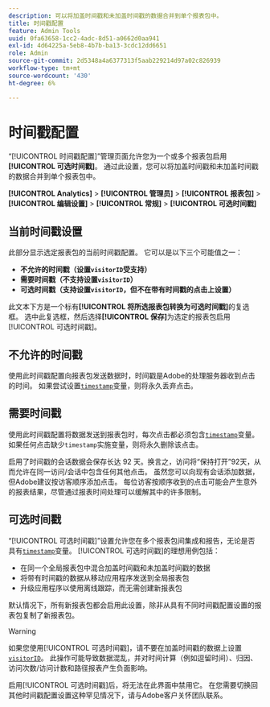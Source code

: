 ```yaml
---
description: 可以将加盖时间戳和未加盖时间戳的数据合并到单个报表包中。
title: 时间戳配置
feature: Admin Tools
uuid: 0fa63658-1cc2-4adc-8d51-a0662d0aa941
exl-id: 4d64225a-5eb8-4b7b-ba13-3cdc12dd6651
role: Admin
source-git-commit: 2d5348a4a6377313f5aab229214d97a02c826939
workflow-type: tm+mt
source-wordcount: '430'
ht-degree: 6%

---
```


# 时间戳配置

“[!UICONTROL 时间戳配置]”管理页面允许您为一个或多个报表包启用&#x200B;**[!UICONTROL 可选时间戳]**。 通过此设置，您可以将加盖时间戳和未加盖时间戳的数据合并到单个报表包中。

**[!UICONTROL Analytics]** > **[!UICONTROL 管理员]** > **[!UICONTROL 报表包]** > **[!UICONTROL 编辑设置]** > **[!UICONTROL 常规]** > **[!UICONTROL 可选时间戳]**

## 当前时间戳设置

此部分显示选定报表包的当前时间戳配置。 它可以是以下三个可能值之一：

* **不允许的时间戳（设置`visitorID`受支持）**
* **需要时间戳（不支持设置`visitorID`）**
* **可选时间戳（支持设置`visitorID`，但不在带有时间戳的点击上设置）**

此文本下方是一个标有&#x200B;**[!UICONTROL 将所选报表包转换为可选时间戳]**&#x200B;的复选框。 选中此复选框，然后选择&#x200B;**[!UICONTROL 保存]**&#x200B;为选定的报表包启用[!UICONTROL 可选时间戳]。

## 不允许的时间戳

使用此时间戳配置向报表包发送数据时，时间戳是Adobe的处理服务器收到点击的时间。 如果尝试设置[`timestamp`](/help/implement/vars/page-vars/timestamp.md)变量，则将永久丢弃点击。

## 需要时间戳

使用此时间戳配置将数据发送到报表包时，每次点击都必须包含[`timestamp`](/help/implement/vars/page-vars/timestamp.md)变量。 如果任何点击缺少`timestamp`实施变量，则将永久删除该点击。

启用了时间戳的会话数据会保存长达 92 天。换言之，访问将“保持打开”92天，从而允许在同一访问/会话中包含任何其他点击。 虽然您可以向现有会话添加数据，但Adobe建议按访客顺序添加点击。 每位访客按顺序收到的点击可能会产生意外的报表结果，尽管通过报表时间处理可以缓解其中的许多限制。

## 可选时间戳

“[!UICONTROL 可选时间戳]”设置允许您在多个报表包间集成和报告，无论是否具有[`timestamp`](/help/implement/vars/page-vars/timestamp.md)变量。 [!UICONTROL 可选时间戳]的理想用例包括：

* 在同一个全局报表包中混合加盖时间戳和未加盖时间戳的数据
* 将带有时间戳的数据从移动应用程序发送到全局报表包
* 升级应用程序以使用离线跟踪，而无需创建新报表包

默认情况下，所有新报表包都会启用此设置，除非从具有不同时间戳配置设置的报表包复制了新报表包。

>[!WARNING]
>
>如果您使用[!UICONTROL 可选时间戳]，请不要在加盖时间戳的数据上设置[`visitorID`](/help/implement/vars/config-vars/visitorid.md)。 此操作可能导致数据混乱，并对时间计算（例如逗留时间）、归因、访问次数/访问计数和路径报表产生负面影响。

启用[!UICONTROL 可选时间戳]后，将无法在此界面中禁用它。 在您需要切换回其他时间戳配置设置这种罕见情况下，请与Adobe客户关怀团队联系。
